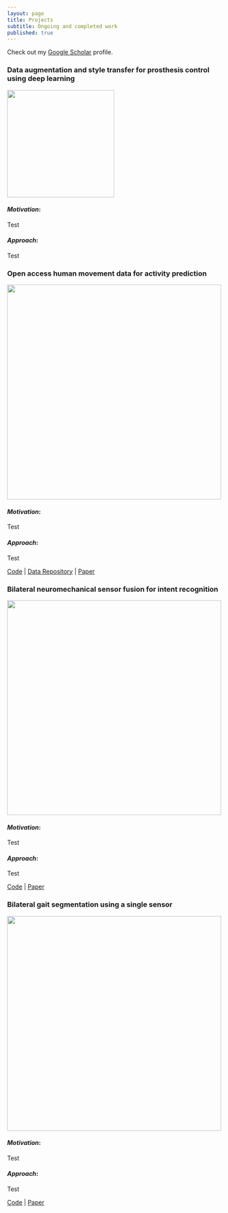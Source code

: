 ```yaml
---
layout: page
title: Projects
subtitle: Ongoing and completed work
published: true
---
```

Check out my [Google Scholar](https://scholar.google.com/citations?user=t1hINkMAAAAJ&hl=en) profile.

### **Data augmentation and style transfer for prosthesis control using deep learning** 
<img style="float: center;" src="http://brianhhu.github.io/img/Fig_BIAS.png" width="250">

#### *Motivation*:
Test
#### *Approach*:
Test

### **Open access human movement data for activity prediction**
<img style="float: center;" src="http://blair-hu.github.io/img/OpenSourceDataset1.jpg" width="500">

#### *Motivation*: 
Test
#### *Approach*:
Test

[Code](https://github.com/blair-hu/OS-Data) | [Data Repository](https://doi.org/10.6084/m9.figshare.5362627) | [Paper](http://blair-hu.github.io/files/BHu_OpenSourceDataset_Frontiers2018.pdf)

### **Bilateral neuromechanical sensor fusion for intent recognition**
<img style="float: center;" src="http://blair-hu.github.io/img/BilateralIntentRecognition1.png" width="500">

#### *Motivation*:
Test
#### *Approach*:
Test 

[Code](https://github.com/blair-hu/Bilateral-IR) | [Paper](http://blair-hu.github.io/files/BHu_BilateralIntentRecognition_Frontiers2018.pdf)

### **Bilateral gait segmentation using a single sensor**
<img style="float: center;" src="http://blair-hu.github.io/img/BilateralGaitSegmentation2.png" width="500">

#### *Motivation*:
Test
#### *Approach*:
Test

[Code](https://github.com/blair-hu/Bilateral-GS) | [Paper](http://blair-hu.github.io/files/BHu_BilateralGaitSegmentation_BioRob2018.pdf)
